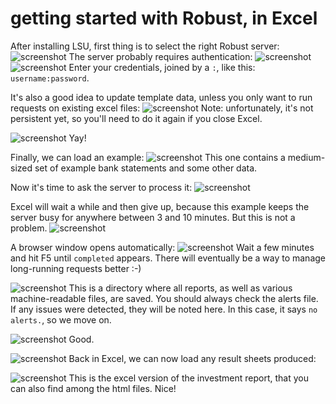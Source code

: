 # getting started with Robust, in Excel
After installing LSU, first thing is to select the right Robust server:
![screenshot](https://raw.githubusercontent.com/koo5/accounts-assessor-public-wiki//20210903004539.png)
The server probably requires authentication:
![screenshot](20210903004550.png)
![screenshot](20210903004607.png)
Enter your credentials, joined by a `:`, like this: `username:password`.

It's also a good idea to update template data, unless you only want to run requests on existing excel files:
![screenshot](20210903004618.png)
 Note: unfortunately, it's not persistent yet, so you'll need to do it again if you close Excel.

![screenshot](20210903004635.png)
Yay!

Finally, we can load an example:
![screenshot](20210903004646.png)
 This one contains a medium-sized set of example bank statements and some other data.


Now it's time to ask the server to process it:
![screenshot](20210903005405.png)

Excel will wait a while and then give up, because this example keeps the server busy for anywhere between 3 and 10 minutes. But this is not a problem.
![screenshot](20210903005521.png)


A browser window opens automatically:
![screenshot](20210903010716.png)
 Wait a few minutes and hit F5 until `completed` appears. There will eventually be a way to manage long-running requests better :-)

![screenshot](20210903010732.png)
 This is a directory where all reports, as well as various machine-readable files, are saved. You should always check the alerts file. If any issues were detected, they will be noted here. In this case, it says `no alerts.`, so we move on.

![screenshot](20210903010743.png)
Good.

![screenshot](20210903011009.png)
Back in Excel, we can now load any result sheets produced:

![screenshot](20210903011026.png)
This is the excel version of the investment report, that you can also find among the html files. Nice!


